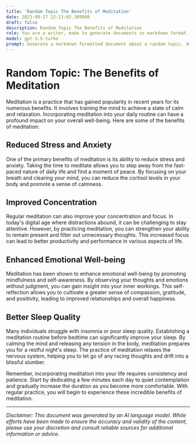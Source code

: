 ```yaml
---
title: 'Random Topic The Benefits of Meditation'
date: 2023-09-17 22:13:02.309908
draft: false
description: Random Topic The Benefits of Meditation
role: You are a writer, made to generate documents in markdown format. It is very important that all of the documents you generate are in valid markdown format.
model: gpt-3.5-turbo
prompt: Generate a markdown formatted document about a random topic. At the bottom, include a disclaimer explaining that the document was generated by you. The first line of the document should be the title. Make sure that the entire document is in proper markdown format, using a mix of various tags to make the document visually appealing.
---
```


# Random Topic: The Benefits of Meditation

Meditation is a practice that has gained popularity in recent years for its numerous benefits. It involves training the mind to achieve a state of calm and relaxation. Incorporating meditation into your daily routine can have a profound impact on your overall well-being. Here are some of the benefits of meditation:

## Reduced Stress and Anxiety

One of the primary benefits of meditation is its ability to reduce stress and anxiety. Taking the time to meditate allows you to step away from the fast-paced nature of daily life and find a moment of peace. By focusing on your breath and clearing your mind, you can reduce the cortisol levels in your body and promote a sense of calmness.

## Improved Concentration

Regular meditation can also improve your concentration and focus. In today's digital age where distractions abound, it can be challenging to stay attentive. However, by practicing meditation, you can strengthen your ability to remain present and filter out unnecessary thoughts. This increased focus can lead to better productivity and performance in various aspects of life.

## Enhanced Emotional Well-being

Meditation has been shown to enhance emotional well-being by promoting mindfulness and self-awareness. By observing your thoughts and emotions without judgment, you can gain insight into your inner workings. This self-reflection allows you to cultivate a greater sense of compassion, gratitude, and positivity, leading to improved relationships and overall happiness.

## Better Sleep Quality

Many individuals struggle with insomnia or poor sleep quality. Establishing a meditation routine before bedtime can significantly improve your sleep. By calming the mind and releasing any tension in the body, meditation prepares you for a restful night's sleep. The practice of meditation relaxes the nervous system, helping you to let go of any racing thoughts and drift into a blissful slumber.

Remember, incorporating meditation into your life requires consistency and patience. Start by dedicating a few minutes each day to quiet contemplation and gradually increase the duration as you become more comfortable. With regular practice, you will begin to experience these incredible benefits of meditation.

---

*Disclaimer: This document was generated by an AI language model. While efforts have been made to ensure the accuracy and validity of the content, please use your discretion and consult reliable sources for additional information or advice.*